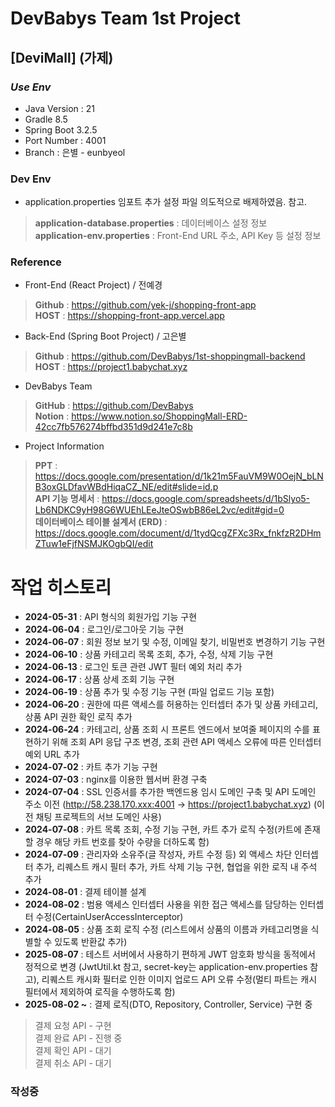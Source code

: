 # DevBabys Team 1st Project
## [DeviMall] (가제)
### *Use Env*
* Java Version : 21
* Gradle 8.5
* Spring Boot 3.2.5
* Port Number : 4001
* Branch : 은별 - eunbyeol

### Dev Env
* application.properties 임포트 추가 설정 파일 의도적으로 배제하였음. 참고.
> **application-database.properties** : 데이터베이스 설정 정보  
> **application-env.properties** : Front-End URL 주소, API Key 등 설정 정보

### Reference
* Front-End (React Project) / 전예경
> **Github** : https://github.com/yek-j/shopping-front-app  
> **HOST** : https://shopping-front-app.vercel.app
* Back-End (Spring Boot Project) / 고은별
> **Github** : https://github.com/DevBabys/1st-shoppingmall-backend  
> **HOST** : https://project1.babychat.xyz
* DevBabys Team
> **GitHub** : https://github.com/DevBabys  
> **Notion** : https://www.notion.so/ShoppingMall-ERD-42cc7fb576274bffbd351d9d241e7c8b
* Project Information
> **PPT** : https://docs.google.com/presentation/d/1k21m5FauVM9W0OejN_bLNB3oxGLDfavWBdHiqaCZ_NE/edit#slide=id.p  
> **API 기능 명세서** : https://docs.google.com/spreadsheets/d/1bSlyo5-Lb6NDKC9yH98G6WUEhLEeJteOSwbB86eL2vc/edit#gid=0  
> **데이터베이스 테이블 설계서 (ERD)** : https://docs.google.com/document/d/1tydQcgZFXc3Rx_fnkfzR2DHmZTuw1eFjfNSMJKOgbQI/edit  


# 작업 히스토리
* **2024-05-31** : API 형식의 회원가입 기능 구현
* **2024-06-04** : 로그인/로그아웃 기능 구현
* **2024-06-07** : 회원 정보 보기 및 수정, 이메일 찾기, 비밀번호 변경하기 기능 구현
* **2024-06-10** : 상품 카테고리 목록 조회, 추가, 수정, 삭제 기능 구현
* **2024-06-13** : 로그인 토큰 관련 JWT 필터 예외 처리 추가
* **2024-06-17** : 상품 상세 조회 기능 구현
* **2024-06-19** : 상품 추가 및 수정 기능 구현 (파일 업로드 기능 포함)
* **2024-06-20** : 권한에 따른 액세스를 허용하는 인터셉터 추가 및 상품 카테고리, 상품 API 권한 확인 로직 추가
* **2024-06-24** : 카테고리, 상품 조회 시 프론트 엔드에서 보여줄 페이지의 수를 표현하기 위해 조회 API 응답 구조 변경, 조회 관련 API 액세스 오류에 따른 인터셉터 예외 URL 추가
* **2024-07-02** : 카트 추가 기능 구현
* **2024-07-03** : nginx를 이용한 웹서버 환경 구축
* **2024-07-04** : SSL 인증서를 추가한 백엔드용 임시 도메인 구축 및 API 도메인 주소 이전 (http://58.238.170.xxx:4001 -> https://project1.babychat.xyz) (이전 채팅 프로젝트의 서브 도메인 사용)
* **2024-07-08** : 카트 목록 조회, 수정 기능 구현, 카트 추가 로직 수정(카트에 존재할 경우 해당 카트 번호를 찾아 수량을 더하도록 함)
* **2024-07-09** : 관리자와 소유주(글 작성자, 카트 수정 등) 외 액세스 차단 인터셉터 추가, 리퀘스트 캐시 필터 추가, 카트 삭제 기능 구현, 협업을 위한 로직 내 주석 추가
* **2024-08-01** : 결제 테이블 설계
* **2024-08-02** : 범용 액세스 인터셉터 사용을 위한 접근 액세스를 담당하는 인터셉터 수정(CertainUserAccessInterceptor)
* **2024-08-05** : 상품 조회 로직 수정 (리스트에서 상품의 이름과 카테고리명을 식별할 수 있도록 반환값 추가)
* **2025-08-07** : 테스트 서버에서 사용하기 편하게 JWT 암호화 방식을 동적에서 정적으로 변경 (JwtUtil.kt 참고, secret-key는 application-env.properties 참고), 리퀘스트 캐시화 필터로 인한 이미지 업로드 API 오류 수정(멀티 파트는 캐시 필터에서 제외하여 로직을 수행하도록 함)
* **2025-08-02 ~** : 결제 로직(DTO, Repository, Controller, Service) 구현 중
> 결제 요청 API - 구현  
> 결제 완료 API - 진행 중  
> 결제 확인 API - 대기  
> 결제 취소 API - 대기  

### 작성중